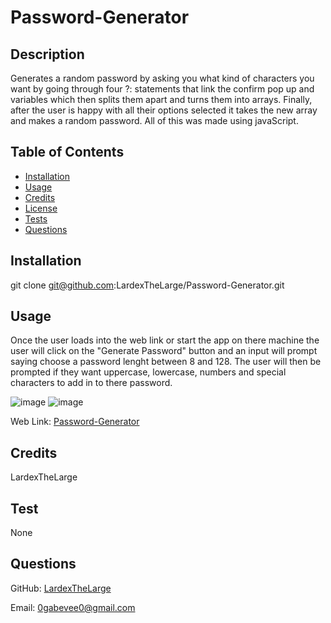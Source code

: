 # Password-Generator

  ## Description

  Generates a random password by asking you what kind of characters you want by going through four ?: statements that link the confirm pop up and variables which then splits them apart and turns them into arrays. Finally, after the user is happy with all their options selected it takes the new array and makes a random password. All of this was made using javaScript.

  ## Table of Contents

  - [Installation](#installation)
  - [Usage](#usage)
  - [Credits](#credits)
  - [License](#license)
  - [Tests](#test)
  - [Questions](#questions)

  ## Installation

  git clone git@github.com:LardexTheLarge/Password-Generator.git

  ## Usage

  Once the user loads into the web link or start the app on there machine the user will click on the "Generate Password" button and an input will prompt saying choose a password lenght between 8 and 128. The user will then be prompted if they want uppercase, lowercase, numbers and special characters to add in to there password.
  
  ![image](https://user-images.githubusercontent.com/100447639/183267665-ae768289-0d79-4efc-9415-4702cd1f3fbf.png)
![image](https://user-images.githubusercontent.com/100447639/183267673-d8b96d05-b674-4af8-8b9b-2ba23351f6f2.png)

Web Link:
[Password-Generator](https://lardexthelarge.github.io/Password-Generator/)

  ## Credits

  LardexTheLarge

  ## Test

  None

  ## Questions

  GitHub: [LardexTheLarge](https://github.com/LardexTheLarge)

  Email: 0gabevee0@gmail.com

